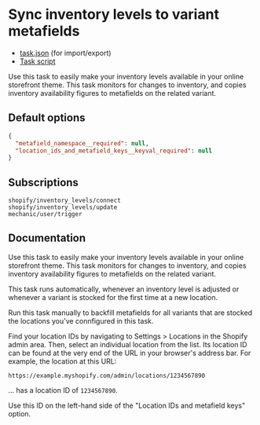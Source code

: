# Sync inventory levels to variant metafields

* [task.json](../../tasks/sync-inventory-levels-to-variant-metafields.json) (for import/export)
* [Task script](./script.liquid)

Use this task to easily make your inventory levels available in your online storefront theme. This task monitors for changes to inventory, and copies inventory availability figures to metafields on the related variant.

## Default options

```json
{
  "metafield_namespace__required": null,
  "location_ids_and_metafield_keys__keyval_required": null
}
```

## Subscriptions

```liquid
shopify/inventory_levels/connect
shopify/inventory_levels/update
mechanic/user/trigger
```

## Documentation

Use this task to easily make your inventory levels available in your online storefront theme. This task monitors for changes to inventory, and copies inventory availability figures to metafields on the related variant.

This task runs automatically, whenever an inventory level is adjusted or whenever a variant is stocked for the first time at a new location.

Run this task manually to backfill metafields for all variants that are stocked the locations you've connfigured in this task.

Find your location IDs by navigating to Settings > Locations in the Shopify admin area. Then, select an individual location from the list. Its location ID can be found at the very end of the URL in your browser's address bar. For example, the location at this URL:

```
https://example.myshopify.com/admin/locations/1234567890
```

... has a location ID of `1234567890`.

Use this ID on the left-hand side of the "Location IDs and metafield keys" option.
